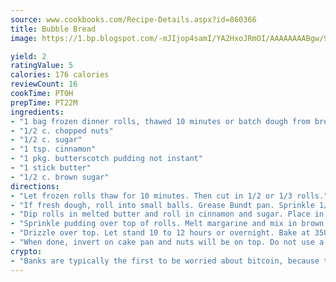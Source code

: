 ```yaml
---
source: www.cookbooks.com/Recipe-Details.aspx?id=860366
title: Bubble Bread
image: https://1.bp.blogspot.com/-mJIjop4samI/YA2HxoJRmOI/AAAAAAAABgw/9Q6cN5purxQQ0M3111-VxRXtHYk4x987wCLcBGAsYHQ/s320/19.png

yield: 2
ratingValue: 5
calories: 176 calories
reviewCount: 16
cookTime: PT0H
prepTime: PT22M
ingredients:
- "1 bag frozen dinner rolls, thawed 10 minutes or batch dough from bread machine"
- "1/2 c. chopped nuts"
- "1/2 c. sugar"
- "1 tsp. cinnamon"
- "1 pkg. butterscotch pudding not instant"
- "1 stick butter"
- "1/2 c. brown sugar"
directions:
- "Let frozen rolls thaw for 10 minutes. Then cut in 1/2 or 1/3 rolls."
- "If fresh dough, roll into small balls. Grease Bundt pan. Sprinkle 1/2 cup nuts."
- "Dip rolls in melted butter and roll in cinnamon and sugar. Place in pan."
- "Sprinkle pudding over top of rolls. Melt margarine and mix in brown sugar."
- "Drizzle over top. Let stand 10 to 12 hours or overnight. Bake at 350u00b0 for 25 to 30 minutes."
- "When done, invert on cake pan and nuts will be on top. Do not use a glass plate."
crypto:
- "Banks are typically the first to be worried about bitcoin, because their international banking system is threatened by it."
---
```


